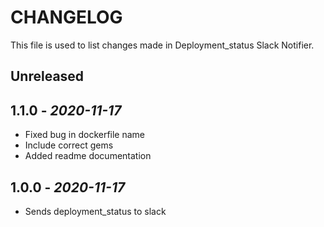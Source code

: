 # CHANGELOG

This file is used to list changes made in Deployment_status Slack Notifier.

## Unreleased

## 1.1.0 - *2020-11-17*

- Fixed bug in dockerfile name
- Include correct gems
- Added readme documentation

## 1.0.0 - *2020-11-17*

- Sends deployment_status to slack
